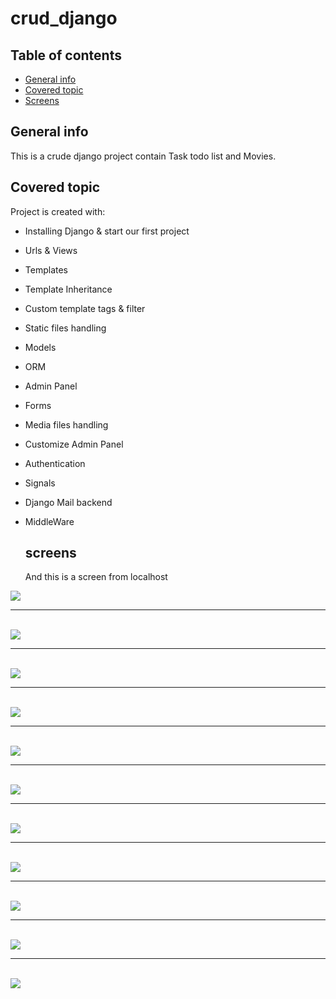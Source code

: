 # crud_django
## Table of contents
* [General info](#general-info)
* [Covered topic](#Covered-topic)
* [Screens](#screens)

## General info
This is a crude django project contain Task todo list and Movies.
	
## Covered topic
Project is created with:
* Installing Django & start our first project
* Urls & Views
* Templates
* Template Inheritance
* Custom template tags & filter
* Static files handling
* Models
* ORM
* Admin Panel
* Forms
* Media files handling
* Customize Admin Panel
* Authentication
* Signals
* Django Mail backend
* MiddleWare
	

   
   ## screens
   And this is a screen from localhost
   
<img src="main_static/main/images/home.png">
   <hr>
<br>
<img src="main_static/main/images/movie_list.png">
   <hr>
<br>
<img src="main_static/main/images/task_list.png">
   <hr>
<br>
<img src="main_static/main/images/movie_creation.png">
   <hr>
<br>
<img src="main_static/main/images/movie_details.png">
   <hr>
<br>
<img src="main_static/main/images/register_form.png">
   <hr>
<br>
<img src="main_static/main/images/admin_movie.png">
   <hr>
<br>
   <img src="main_static/main/images/django02.gif">
   <hr>
<br>
   <img src="main_static/main/images/django01.gif">
   <hr>
<br>
   <img src="main_static/main/images/django03.gif">
   <hr>
<br>
<img src="main_static/main/images/django04.gif">

